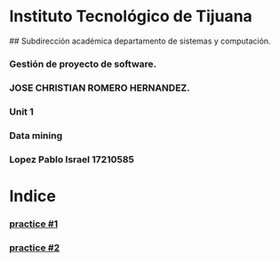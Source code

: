 
<h1> Instituto Tecnológico de Tijuana </h1>
## Subdirección académica departamento de sistemas y computación.


### Gestión de proyecto de software.


### JOSE CHRISTIAN ROMERO HERNANDEZ.


###  Unit 1
###  Data mining


### Lopez Pablo Israel 17210585



# Indice

###  [practice #1](https://github.com/israelpablo/MineriaDatos/blob/Unit1/Unit1/Practices/practice1.md)
###  [practice #2](https://github.com/israelpablo/MineriaDatos/blob/Unit1/Unit1/Practices/practice2.md)

